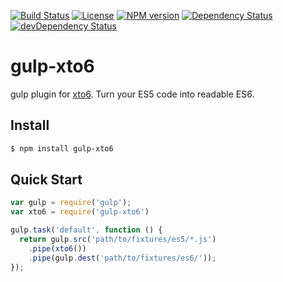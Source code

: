 [![Build Status](https://img.shields.io/travis/yudppp/gulp-xto6/master.svg?style=flat-square)](http://travis-ci.org/yudppp/gulp-xto6)
[![License](http://img.shields.io/:license-mit-brightgreen.svg?style=flat-square)](http://yudppp.mit-license.org)
[![NPM version](https://img.shields.io/npm/v/gulp-xto6.svg?style=flat-square)](https://www.npmjs.com/package/gulp-xto6)
[![Dependency Status](https://david-dm.org/yudppp/gulp-xto6.svg?style=flat-square)](https://david-dm.org/yudppp/gulp-xto6)
[![devDependency Status](https://david-dm.org/yudppp/gulp-xto6/dev-status.svg?style=flat-square)](https://david-dm.org/yudppp/gulp-xto6#info=devDependencies)


# gulp-xto6

gulp plugin for [xto6](https://github.com/mohebifar/xto6).
Turn your ES5 code into readable ES6.

Install
---

```bash
$ npm install gulp-xto6
```

Quick Start
---

```js
var gulp = require('gulp');
var xto6 = require('gulp-xto6')

gulp.task('default', function () {
  return gulp.src('path/to/fixtures/es5/*.js')
    .pipe(xto6())
    .pipe(gulp.dest('path/to/fixtures/es6/'));
});
```

